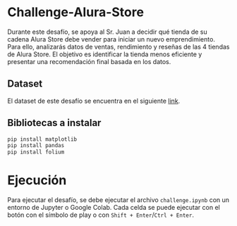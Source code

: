 # Challenge-Alura-Store
Durante este desafío, se apoya al Sr. Juan a decidir qué tienda de su cadena Alura Store debe vender para iniciar un nuevo emprendimiento. Para ello, analizarás datos de ventas, rendimiento y reseñas de las 4 tiendas de Alura Store. El objetivo es identificar la tienda menos eficiente y presentar una recomendación final basada en los datos.

## Dataset
El dataset de este desafío se encuentra en el siguiente [link](https://github.com/alura-es-cursos/challenge1-data-science-latam).

## Bibliotecas a instalar

```python
pip install matplotlib
pip install pandas
pip install folium
```

# Ejecución

Para ejecutar el desafío, se debe ejecutar el archivo `challenge.ipynb` con un entorno de Jupyter o Google Colab.
Cada celda se puede ejecutar con el botón con el símbolo de play o con `Shift + Enter`/`Ctrl + Enter`.